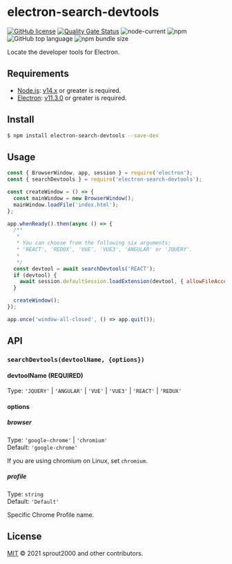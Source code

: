 # electron-search-devtools

[![GitHub license](https://img.shields.io/github/license/sprout2000/electron-search-devtools)](https://github.com/sprout2000/electron-search-devtools/blob/master/LICENSE.md)
[![Quality Gate Status](https://sonarcloud.io/api/project_badges/measure?project=sprout2000_electron-search-devtools&metric=alert_status)](https://sonarcloud.io/dashboard?id=sprout2000_electron-search-devtools)
![node-current](https://img.shields.io/node/v/electron-search-devtools)
![npm](https://img.shields.io/npm/dt/electron-search-devtools)
![GitHub top language](https://img.shields.io/github/languages/top/sprout2000/electron-search-devtools)
![npm bundle size](https://img.shields.io/bundlephobia/minzip/electron-search-devtools)

Locate the developer tools for Electron.

## Requirements

- [Node.js](https://nodejs.org/): [v14.x](https://nodejs.org/dist/latest-v14.x/docs/api/) or greater is required.
- [Electron](https://www.electronjs.org/): [v11.3.0](https://www.electronjs.org/releases/stable?version=11&page=3#11.3.0) or greater is required.

## Install

```sh
$ npm install electron-search-devtools --save-dev
```

## Usage

```javascript
const { BrowserWindow, app, session } = require('electron');
const { searchDevtools } = require('electron-search-devtools');

const createWindow = () => {
  const mainWindow = new BrowserWindow();
  mainWindow.loadFile('index.html');
};

app.whenReady().then(async () => {
  /**
   *
   * You can choose from the following six arguments:
   * 'REACT', 'REDUX', 'VUE', 'VUE3', 'ANGULAR' or 'JQUERY'.
   *
   */
  const devtool = await searchDevtools('REACT');
  if (devtool) {
    await session.defaultSession.loadExtension(devtool, { allowFileAccess: true });
  }

  createWindow();
});

app.once('window-all-closed', () => app.quit());
```

## API

### `searchDevtools(devtoolName, {options})`

#### devtoolName (REQUIRED)

Type: `'JQUERY'` | `'ANGULAR'` | `'VUE'` | `'VUE3'` | `'REACT'` | `'REDUX'`<br>

#### options

##### browser

Type: `'google-chrome'` | `'chromium'`<br>
Default: `'google-chrome'`

If you are using chromium on Linux, set `chromium`.

##### profile

Type: `string`<br>
Default: `'Default'`

Specific Chrome Profile name.

## License

[MIT](https://github.com/sprout2000/electron-search-devtools/blob/master/LICENSE.md) © 2021 sprout2000 and other contributors.
